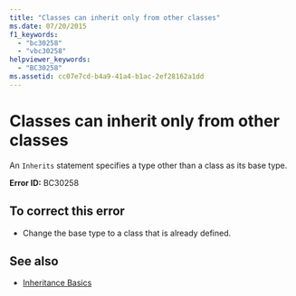 ```yaml
---
title: "Classes can inherit only from other classes"
ms.date: 07/20/2015
f1_keywords: 
  - "bc30258"
  - "vbc30258"
helpviewer_keywords: 
  - "BC30258"
ms.assetid: cc07e7cd-b4a9-41a4-b1ac-2ef28162a1dd
---
```

# Classes can inherit only from other classes
An `Inherits` statement specifies a type other than a class as its base type.  
  
 **Error ID:** BC30258  
  
## To correct this error  
  
- Change the base type to a class that is already defined.  
  
## See also

- [Inheritance Basics](../programming-guide/language-features/objects-and-classes/inheritance-basics.md)
